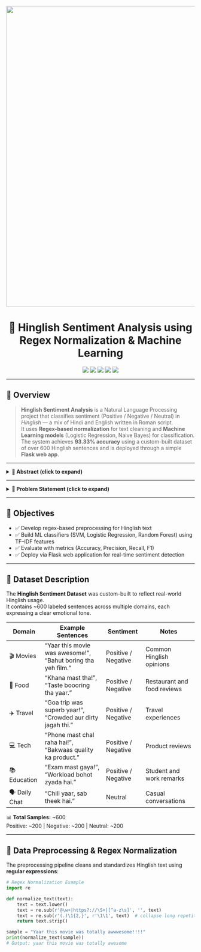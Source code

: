 <p align="center">
  <img src="https://github.com/yourusername/hinglish-sentiment-analysis/assets/banner.png" width="800" />
</p>

<h1 align="center">💬 Hinglish Sentiment Analysis using Regex Normalization & Machine Learning</h1>

<p align="center">
  <a href="https://github.com/yourusername/hinglish-sentiment-analysis/stargazers"><img src="https://img.shields.io/github/stars/yourusername/hinglish-sentiment-analysis?style=social" /></a>
  <a href="https://github.com/yourusername/hinglish-sentiment-analysis/network/members"><img src="https://img.shields.io/github/forks/yourusername/hinglish-sentiment-analysis?style=social" /></a>
  <a href="https://your-live-demo-link"><img src="https://img.shields.io/badge/Demo-Live-green" /></a>
  <a href="https://flask.palletsprojects.com"><img src="https://img.shields.io/badge/Built%20With-Flask-blue" /></a>
  <a href="#"><img src="https://img.shields.io/badge/Machine%20Learning-Scikit%20Learn-yellow" /></a>
</p>

---

## 🧠 Overview
> **Hinglish Sentiment Analysis** is a Natural Language Processing project that classifies sentiment (Positive / Negative / Neutral) in *Hinglish* — a mix of Hindi and English written in Roman script.  
> It uses **Regex-based normalization** for text cleaning and **Machine Learning models** (Logistic Regression, Naive Bayes) for classification.  
> The system achieves **93.33% accuracy** using a custom-built dataset of over 600 Hinglish sentences and is deployed through a simple **Flask web app**.

---

<details>
<summary><b>📘 Abstract (click to expand)</b></summary>

This project explores the intersection of computational linguistics and cultural linguistics by developing a Hinglish Sentiment Analysis system. Hinglish—an amalgamation of Hindi and English—is widely used in India’s multilingual digital communication. The system employs regex-based normalization techniques to clean noisy Hinglish text and leverages machine learning algorithms to classify sentiment as positive, negative, or neutral.

A custom dataset comprising 600+ manually curated Hinglish sentences across multiple domains (movies, food, travel, education, and daily life) was developed to train and evaluate the model. Logistic Regression achieved an accuracy of **93.33%**, outperforming Naive Bayes (**63.33%**). This demonstrates that even a moderately sized, high-quality dataset with robust preprocessing can yield highly accurate classification for code-mixed languages.

</details>

---

<details>
<summary><b>🎯 Problem Statement (click to expand)</b></summary>

Code-mixing—the blending of multiple languages—is common in multilingual societies. In India, users frequently write in Hinglish (a mix of Hindi and English) using the Roman alphabet.  
Conventional NLP tools assume monolingual input, making this a challenge.

The objective is to **automatically classify Hinglish text sentiment** (positive, negative, neutral) by handling:
- Informal spelling variations  
- Slang and emoticons  
- Code-switching  
- Romanized Hindi  

Our system addresses these challenges via regex normalization and robust ML training.

</details>

---

## 🧩 Objectives
- ✅ Develop regex-based preprocessing for Hinglish text  
- ✅ Build ML classifiers (SVM, Logistic Regression, Random Forest) using TF–IDF features  
- ✅ Evaluate with metrics (Accuracy, Precision, Recall, F1)  
- ✅ Deploy via Flask web application for real-time sentiment detection  

---

## 🧾 Dataset Description

The **Hinglish Sentiment Dataset** was custom-built to reflect real-world Hinglish usage.  
It contains ~600 labeled sentences across multiple domains, each expressing a clear emotional tone.

| Domain | Example Sentences | Sentiment | Notes |
|--------|------------------|------------|--------|
| 🎬 Movies | “Yaar this movie was awesome!”, “Bahut boring tha yeh film.” | Positive / Negative | Common Hinglish opinions |
| 🍔 Food | “Khana mast tha!”, “Taste boooring tha yaar.” | Positive / Negative | Restaurant and food reviews |
| ✈️ Travel | “Goa trip was superb yaar!”, “Crowded aur dirty jagah thi.” | Positive / Negative | Travel experiences |
| 💻 Tech | “Phone mast chal raha hai!”, “Bakwaas quality ka product.” | Positive / Negative | Product reviews |
| 📚 Education | “Exam mast gaya!”, “Workload bohot zyada hai.” | Positive / Negative | Student and work remarks |
| 🗣️ Daily Chat | “Chill yaar, sab theek hai.” | Neutral | Casual conversations |

📊 **Total Samples:** ~600  
Positive: ~200 | Negative: ~200 | Neutral: ~200  

---

## 🧹 Data Preprocessing & Regex Normalization

The preprocessing pipeline cleans and standardizes Hinglish text using **regular expressions**:

```python
# Regex Normalization Example
import re

def normalize_text(text):
    text = text.lower()
    text = re.sub(r'@\w+|https?://\S+|[^a-z\s]', '', text)
    text = re.sub(r'(.)\1{2,}', r'\1\1', text)  # collapse long repetitions
    return text.strip()

sample = "Yaar this movie was totally awwwesome!!!!"
print(normalize_text(sample))
# Output: yaar this movie was totally awesome
